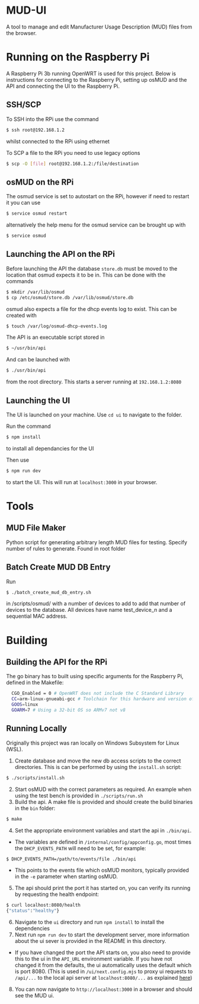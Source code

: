 # MUD-UI

A tool to manage and edit Manufacturer Usage Description (MUD) files from the browser.

# Running on the Raspberry Pi

A Raspberry Pi 3b running OpenWRT is used for this project. Below is instructions for connecting to the Raspberry Pi, setting up osMUD and the API and connecting the UI to the Raspberry Pi.

## SSH/SCP
To SSH into the RPi use the command

```bash
$ ssh root@192.168.1.2
```

whilst connected to the RPi using ethernet

To SCP a file to the RPi you need to use legacy options
```bash
$ scp -O [file] root@192.168.1.2:/file/destination
```


## osMUD on the RPi
The osmud service is set to autostart on the RPi, however if need to restart it you can use

```bash
$ service osmud restart
```

alternatively the help menu for the osmud service can be brought up with 

```bash
$ service osmud
```

## Launching the API on the RPi
Before launching the API the database `store.db` must be moved to the location that osmud expects it to be in. This can be done with the commands

```bash
$ mkdir /var/lib/osmud
$ cp /etc/osmud/store.db /var/lib/osmud/store.db
```

osmud also expects a file for the dhcp events log to exist. This can be created with

```bash
$ touch /var/log/osmud-dhcp-events.log
```

The API is an executable script stored in

```bash
$ ~/usr/bin/api
```
And can be launched with 

```bash
$ ./usr/bin/api
```

from the root directory. This starts a server running at `192.168.1.2:8080`

## Launching the UI

The UI is launched on your machine. Use `cd ui` to navigate to the folder.

Run the command 

```bash 
$ npm install
```

 to install all dependancies for the UI

Then use 
```bash
$ npm run dev
```
 to start the UI. This will run at `localhost:3000` in your browser.

# Tools

## MUD File Maker 
Python script for generating arbitrary length MUD files for testing. Specify number of rules to generate. Found in root folder

## Batch Create MUD DB Entry
Run 
```bash
$ ./batch_create_mud_db_entry.sh
```
in /scripts/osmud/ with a number of devices to add to add that number of devices to the database. All devices have name test_device_n and a sequential MAC address.

# Building

## Building the API for the RPi
The go binary has to built using specific arguments for the Raspberry Pi, defined in the Makefile:

```bash
  CGO_Enabled = 0 # OpenWRT does not include the C Standard Library
  CC=arm-linux-gnueabi-gcc # Toolchain for this hardware and version of OpenWRT
  GOOS=linux 
  GOARM=7 # Using a 32-bit OS so ARMv7 not v8
```

## Running Locally

Originally this project was ran locally on Windows Subsystem for Linux (WSL).

1. Create database and move the new db access scripts to the correct directories. This is can be performed by using the `install.sh` script:

```bash
$ ./scripts/install.sh
```

2. Start osMUD with the correct parameters as required. An example when using the test bench is provided in `./scripts/run.sh`
3. Build the api. A make file is provided and should create the build binaries in the `bin` folder:
```bash
$ make
```
4. Set the appropriate environment variables and start the api in `./bin/api`.
  - The variables are defined in `/internal/config/appconfig.go`, most times the `DHCP_EVENTS_PATH` will need to be set, for example:
```bash
$ DHCP_EVENTS_PATH=/path/to/events/file ./bin/api
```
- This points to the events file which osMUD monitors, typically provided in the `-e` parameter when starting osMUD.

5. The api should print the port it has started on, you can verify its running by requesting the health endpoint:
```bash
$ curl localhost:8080/health
{"status":"healthy"}
```
6. Navigate to the `ui` directory and run `npm install` to install the dependencies
7. Next run `npm run dev` to start the development server, more information about the ui sever is provided in the README in this directory.
- If you have changed the port the API starts on, you also need to provide this to the ui in the `API_URL` environment variable. If you have not changed it from the defaults, the ui automatically uses the default which is port 8080. (This is used in `/ui/next.config.mjs` to proxy ui requests to `/api/...` to the local api server at `localhost:8080/...` as explained [here](https://nextjs.org/docs/app/api-reference/next-config-js/rewrites))
8. You can now navigate to `http://localhost:3000` in a browser and should see the MUD ui.

